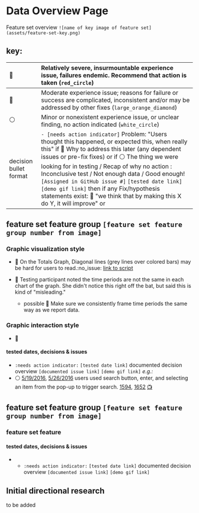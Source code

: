 # Data Overview Page

Feature set overview `![name of key image of feature set](assets/feature-set-key.png)`

## key:

:red_circle:           | Relatively severe, insurmountable experience issue, failures endemic. Recommend that action is taken (`red_circle`)
:--------------------- | :-----------------------------------------------------------------------------------------------------------------------------------------------------------------------------------------------------------------------------------------------------------------------------------------------------------------------------------------------------------------------------------------------------------------------------------------------------------------------------------------------------------------------------------
:large_orange_diamond: | Moderate experience issue; reasons for failure or success are complicated, inconsistent and/or may be addressed by other fixes (`large_orange_diamond`)
:white_circle:         | Minor or nonexistent experience issue, or unclear finding, no action indicated (`white_circle`)
decision bullet format | `- [needs action indicator]` Problem: "Users thought this happened, or expected this, when really this" if :large_orange_diamond: Why to address this later (any dependent issues or pre-fix fixes) or if :white_circle: The thing we were looking for in testing / Recap of why no action : Inconclusive test / Not enough data / Good enough!`[Assigned in GitHub issue #]` `[tested date link]` `[demo gif link]` then if any Fix/hypothesis statements exist: :wrench: "we think that by making this X do Y, it will improve" or

## feature set feature group `[feature set feature group number from image]`

### Graphic visualization style

- :large_orange_diamond: On the Totals Graph, Diagonal lines (grey lines over colored bars) may be hard for users to read.:no_issue: [link to script]()
- :large_orange_diamond: Testing participant noted the time periods are not the same in each chart of the graph. She didn't notice this right off the bat, but said this is kind of "misleading."

  - possible :wrench: Make sure we consistently frame time periods the same way as we report data.

### Graphic interaction style

- :large_orange_diamond:

#### tested dates, decisions & issues

- `:needs action indicator:` `[tested date link]` documented decision overview `[documented issue link]` `[demo gif link]` _e.g.:_
- :white_circle: [5/19/2016](https://github.com/18F/FEC/blob/master/test_scripts/2016-5-19.md), [5/26/2016](https://github.com/18F/FEC/blob/master/test_scripts/2016-5-26.md) users used search button, enter, and selecting an item from the pop-up to trigger search. [1594](https://github.com/18F/openFEC/issues/1594), [1652](https://github.com/18F/openFEC/issues/1652) [:tv:](assets/right_to_rise.gif)

## feature set feature group `[feature set feature group number from image]`

### feature set feature

#### tested dates, decisions & issues

- - `:needs action indicator:` `[tested date link]` documented decision overview `[documented issue link]` `[demo gif link]`

## Initial directional research

to be added
